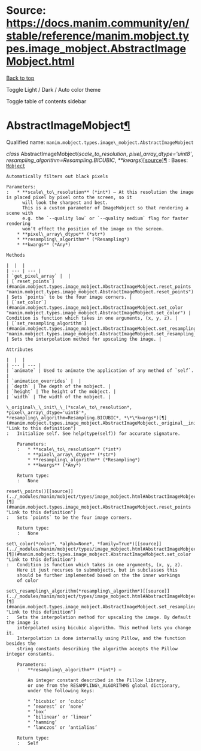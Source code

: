 # Source: https://docs.manim.community/en/stable/reference/manim.mobject.types.image_mobject.AbstractImageMobject.html

[Back to top](#)

Toggle Light / Dark / Auto color theme

Toggle table of contents sidebar

AbstractImageMobject[¶](#abstractimagemobject "Link to this heading")
=====================================================================

Qualified name: `manim.mobject.types.image\_mobject.AbstractImageMobject`

*class* AbstractImageMobject(*scale\_to\_resolution*, *pixel\_array\_dtype='uint8'*, *resampling\_algorithm=Resampling.BICUBIC*, *\*\*kwargs*)[[source]](../_modules/manim/mobject/types/image_mobject.html#AbstractImageMobject)[¶](#manim.mobject.types.image_mobject.AbstractImageMobject "Link to this definition")
:   Bases: [`Mobject`](manim.mobject.mobject.Mobject.html#manim.mobject.mobject.Mobject "manim.mobject.mobject.Mobject")

    Automatically filters out black pixels

    Parameters:
    :   * **scale\_to\_resolution** (*int*) – At this resolution the image is placed pixel by pixel onto the screen, so it
          will look the sharpest and best.
          This is a custom parameter of ImageMobject so that rendering a scene with
          e.g. the `--quality low` or `--quality medium` flag for faster rendering
          won’t effect the position of the image on the screen.
        * **pixel\_array\_dtype** (*str*)
        * **resampling\_algorithm** (*Resampling*)
        * **kwargs** (*Any*)

    Methods

    |  |  |
    | --- | --- |
    | `get_pixel_array` |  |
    | [`reset_points`](#manim.mobject.types.image_mobject.AbstractImageMobject.reset_points "manim.mobject.types.image_mobject.AbstractImageMobject.reset_points") | Sets `points` to be the four image corners. |
    | [`set_color`](#manim.mobject.types.image_mobject.AbstractImageMobject.set_color "manim.mobject.types.image_mobject.AbstractImageMobject.set_color") | Condition is function which takes in one arguments, (x, y, z). |
    | [`set_resampling_algorithm`](#manim.mobject.types.image_mobject.AbstractImageMobject.set_resampling_algorithm "manim.mobject.types.image_mobject.AbstractImageMobject.set_resampling_algorithm") | Sets the interpolation method for upscaling the image. |

    Attributes

    |  |  |
    | --- | --- |
    | `animate` | Used to animate the application of any method of `self`. |
    | `animation_overrides` |  |
    | `depth` | The depth of the mobject. |
    | `height` | The height of the mobject. |
    | `width` | The width of the mobject. |

    \_original\_\_init\_\_(*scale\_to\_resolution*, *pixel\_array\_dtype='uint8'*, *resampling\_algorithm=Resampling.BICUBIC*, *\*\*kwargs*)[¶](#manim.mobject.types.image_mobject.AbstractImageMobject._original__init__ "Link to this definition")
    :   Initialize self. See help(type(self)) for accurate signature.

        Parameters:
        :   * **scale\_to\_resolution** (*int*)
            * **pixel\_array\_dtype** (*str*)
            * **resampling\_algorithm** (*Resampling*)
            * **kwargs** (*Any*)

        Return type:
        :   None

    reset\_points()[[source]](../_modules/manim/mobject/types/image_mobject.html#AbstractImageMobject.reset_points)[¶](#manim.mobject.types.image_mobject.AbstractImageMobject.reset_points "Link to this definition")
    :   Sets `points` to be the four image corners.

        Return type:
        :   None

    set\_color(*color*, *alpha=None*, *family=True*)[[source]](../_modules/manim/mobject/types/image_mobject.html#AbstractImageMobject.set_color)[¶](#manim.mobject.types.image_mobject.AbstractImageMobject.set_color "Link to this definition")
    :   Condition is function which takes in one arguments, (x, y, z).
        Here it just recurses to submobjects, but in subclasses this
        should be further implemented based on the the inner workings
        of color

    set\_resampling\_algorithm(*resampling\_algorithm*)[[source]](../_modules/manim/mobject/types/image_mobject.html#AbstractImageMobject.set_resampling_algorithm)[¶](#manim.mobject.types.image_mobject.AbstractImageMobject.set_resampling_algorithm "Link to this definition")
    :   Sets the interpolation method for upscaling the image. By default the image is
        interpolated using bicubic algorithm. This method lets you change it.
        Interpolation is done internally using Pillow, and the function besides the
        string constants describing the algorithm accepts the Pillow integer constants.

        Parameters:
        :   **resampling\_algorithm** (*int*) –

            An integer constant described in the Pillow library,
            or one from the RESAMPLING\_ALGORITHMS global dictionary,
            under the following keys:

            * ’bicubic’ or ‘cubic’
            * ’nearest’ or ‘none’
            * ’box’
            * ’bilinear’ or ‘linear’
            * ’hamming’
            * ’lanczos’ or ‘antialias’

        Return type:
        :   Self